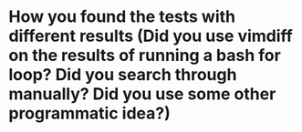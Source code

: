 # How you found the tests with different results (Did you use vimdiff on the results of running a bash for loop? Did you search through manually? Did you use some other programmatic idea?)


